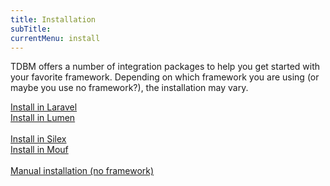 ```yaml
---
title: Installation
subTitle: 
currentMenu: install
---
```


TDBM offers a number of integration packages to help you get started with your favorite framework. Depending on which framework you are using (or maybe you use no framework?), the installation may vary.


<div class="row">
    <div class="col-xs-12 col-sm-6">
        <a href="install_laravel.html" class="btn btn-primary btn-large btn-block">Install in Laravel</a>
    </div>
    <div class="col-xs-12 col-sm-6">
        <a href="install_laravel.html" class="btn btn-primary btn-large btn-block">Install in Lumen</a>
    </div>
</div>
<br/>
<div class="row">
    <div class="col-xs-12 col-sm-6">
        <a href="install_silex.html" class="btn btn-primary btn-large btn-block">Install in Silex</a>
    </div>
    <div class="col-xs-12 col-sm-6">
        <a href="install_mouf.html" class="btn btn-primary btn-large btn-block">Install in Mouf</a>
    </div>
</div>
<br/>
<div class="row">
    <div class="col-xs-12 col-sm-6">
        <a href="manual_install.html" class="btn btn-primary btn-large btn-block">Manual installation (no framework)</a>
    </div>
</div>
